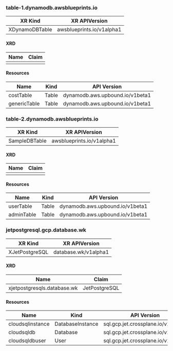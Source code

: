 
### table-1.dynamodb.awsblueprints.io
| XR Kind | XR APIVersion |
|---------|-------------|
| XDynamoDBTable | awsblueprints.io/v1alpha1 |
#### XRD
| Name | Claim |
|------|-------|
|  |  |
#### Resources
| Name | Kind | API Version |
|------|------|-------------|
| costTable | Table | dynamodb.aws.upbound.io/v1beta1 |
| genericTable | Table | dynamodb.aws.upbound.io/v1beta1 |
### table-2.dynamodb.awsblueprints.io
| XR Kind | XR APIVersion |
|---------|-------------|
| SampleDBTable | awsblueprints.io/v1alpha1 |
#### XRD
| Name | Claim |
|------|-------|
|  |  |
#### Resources
| Name | Kind | API Version |
|------|------|-------------|
| userTable | Table | dynamodb.aws.upbound.io/v1beta1 |
| adminTable | Table | dynamodb.aws.upbound.io/v1beta1 |
### jetpostgresql.gcp.database.wk
| XR Kind | XR APIVersion |
|---------|-------------|
| XJetPostgreSQL | database.wk/v1alpha1 |
#### XRD
| Name | Claim |
|------|-------|
| xjetpostgresqls.database.wk | JetPostgreSQL |
#### Resources
| Name | Kind | API Version |
|------|------|-------------|
| cloudsqlinstance | DatabaseInstance | sql.gcp.jet.crossplane.io/v1alpha2 |
| cloudsqldb | Database | sql.gcp.jet.crossplane.io/v1alpha2 |
| cloudsqldbuser | User | sql.gcp.jet.crossplane.io/v1alpha2 |
